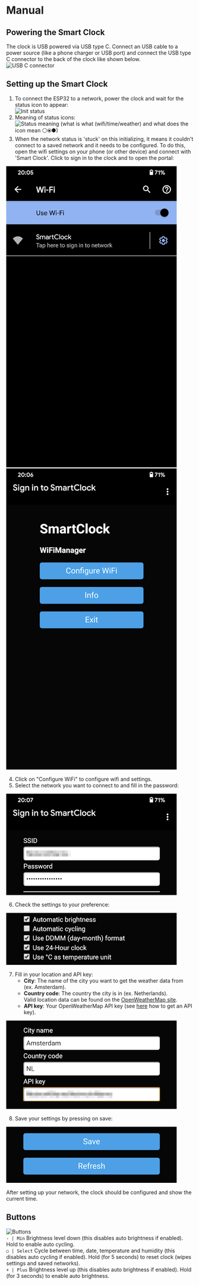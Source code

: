 # Manual

## Powering the Smart Clock   
The clock is USB powered via USB type C. Connect an USB cable to a power source (like a phone charger or USB port) and connect the USB type C connector to the back of the clock like shown below.   
![USB C connector]()   

## Setting up the Smart Clock   
1. To connect the ESP32 to a network, power the clock and wait for the status icon to appear:   
![Init status]()   
2. Meaning of status icons:   
![Status meaning]()   (what is what (wifi/time/weather) and what does the icon mean ⚪⦿●)   
3. When the network status is 'stuck' on this initializing, it means it couldn't connect to a saved network and it needs to be configured. To do this, open the wifi settings on your phone (or other device) and connect with 'Smart Clock'. Click to sign in to the clock and to open the portal:   
   
![Portal login screen](/pictures/portal_wificonnect.png?raw=true "Portal login screen") ![Portal config screen](/pictures/portal_start.png?raw=true "Portal config screen")   
   
4. Click on "Configure WiFi" to configure wifi and settings.   
5. Select the network you want to connect to and fill in the password:   
   
![Portal wifi](/pictures/portal_wifi.png?raw=true "Portal wifi")   
   
6. Check the settings to your preference:   
   
![Portal setup](/pictures/portal_settings.png?raw=true "Portal setup")   
   
7. Fill in your location and API key:   
    - **City**: The name of the city you want to get the weather data from (ex. Amsterdam). 
    - **Country code**: The country the city is in (ex. Netherlands).   
Valid location data can be found on the [OpenWeatherMap site](https://openweathermap.org/).
    - **API key**: Your OpenWeatherMap API key (see [here](https://openweathermap.org/appid) how to get an API key).   
    
![Portal weather settings](/pictures/portal_weather.png?raw=true "Portal weather settings")   
   
8. Save your settings by pressing on save:   
   
![Portal save](/pictures/portal_save.png?raw=true "Portal save")   
   
After setting up your network, the clock should be configured and show the current time.   
   
## Buttons   
![Buttons]()   
`- | Min` Brightness level down (this disables auto brightness if enabled). Hold to enable auto cycling.   
`○ | Select` Cycle between time, date, temperature and humidity (this disables auto cycling if enabled). Hold (for 5 seconds) to reset clock (wipes settings and saved networks).   
`+ | Plus`  Brightness level up (this disables auto brightness if enabled). Hold (for 3 seconds) to enable auto brightness.   
